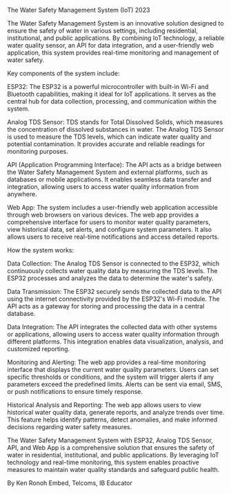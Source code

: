 The Water Safety Management System (IoT) 2023

The Water Safety Management System is an innovative solution designed to ensure the safety of water in various settings, including residential, institutional, and public applications. By combining IoT technology, a reliable water quality sensor, an API for data integration, and a user-friendly web application, this system provides real-time monitoring and management of water safety.

Key components of the system include:

ESP32: The ESP32 is a powerful microcontroller with built-in Wi-Fi and Bluetooth capabilities, making it ideal for IoT applications. It serves as the central hub for data collection, processing, and communication within the system.

Analog TDS Sensor: TDS stands for Total Dissolved Solids, which measures the concentration of dissolved substances in water. The Analog TDS Sensor is used to measure the TDS levels, which can indicate water quality and potential contamination. It provides accurate and reliable readings for monitoring purposes.

API (Application Programming Interface): The API acts as a bridge between the Water Safety Management System and external platforms, such as databases or mobile applications. It enables seamless data transfer and integration, allowing users to access water quality information from anywhere.

Web App: The system includes a user-friendly web application accessible through web browsers on various devices. The web app provides a comprehensive interface for users to monitor water quality parameters, view historical data, set alerts, and configure system parameters. It also allows users to receive real-time notifications and access detailed reports.

How the system works:

Data Collection: The Analog TDS Sensor is connected to the ESP32, which continuously collects water quality data by measuring the TDS levels. The ESP32 processes and analyzes the data to determine the water's safety.

Data Transmission: The ESP32 securely sends the collected data to the API using the internet connectivity provided by the ESP32's Wi-Fi module. The API acts as a gateway for storing and processing the data in a central database.

Data Integration: The API integrates the collected data with other systems or applications, allowing users to access water quality information through different platforms. This integration enables data visualization, analysis, and customized reporting.

Monitoring and Alerting: The web app provides a real-time monitoring interface that displays the current water quality parameters. Users can set specific thresholds or conditions, and the system will trigger alerts if any parameters exceed the predefined limits. Alerts can be sent via email, SMS, or push notifications to ensure timely response.

Historical Analysis and Reporting: The web app allows users to view historical water quality data, generate reports, and analyze trends over time. This feature helps identify patterns, detect anomalies, and make informed decisions regarding water safety measures.

The Water Safety Management System with ESP32, Analog TDS Sensor, API, and Web App is a comprehensive solution that ensures the safety of water in residential, institutional, and public applications. By leveraging IoT technology and real-time monitoring, this system enables proactive measures to maintain water quality standards and safeguard public health.

By Ken Ronoh
Embed, Telcoms, IB Educator
